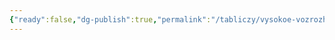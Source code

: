 ```yaml
---
{"ready":false,"dg-publish":true,"permalink":"/tabliczy/vysokoe-vozrozhdenie/madonna-taddej/","dgPassFrontmatter":true}
---
```



